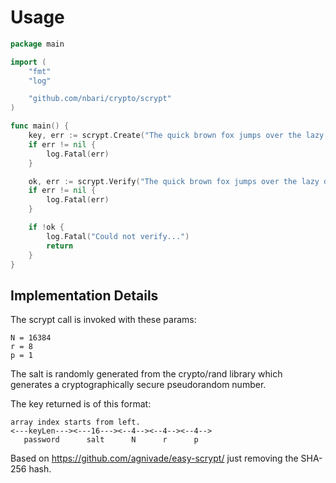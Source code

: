 Usage
=====

```go
package main

import (
	"fmt"
	"log"

	"github.com/nbari/crypto/scrypt"
)

func main() {
	key, err := scrypt.Create("The quick brown fox jumps over the lazy dog", 64)
	if err != nil {
		log.Fatal(err)
	}

	ok, err := scrypt.Verify("The quick brown fox jumps over the lazy dog", key)
	if err != nil {
		log.Fatal(err)
	}

	if !ok {
		log.Fatal("Could not verify...")
		return
	}
}
```


Implementation Details
----------------------

The scrypt call is invoked with these params:

    N = 16384
    r = 8
    p = 1

The salt is randomly generated from the crypto/rand library which generates a cryptographically secure pseudorandom number.

The key returned is of this format:

```pre
array index starts from left.
<---keyLen---><---16---><--4--><--4--><--4-->
   password      salt      N      r      p
```

Based on https://github.com/agnivade/easy-scrypt/ just removing the SHA-256 hash.
